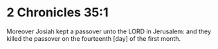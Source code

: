 # 2 Chronicles 35:1

Moreover Josiah kept a passover unto the LORD in Jerusalem: and they killed the passover on the fourteenth [day] of the first month.
